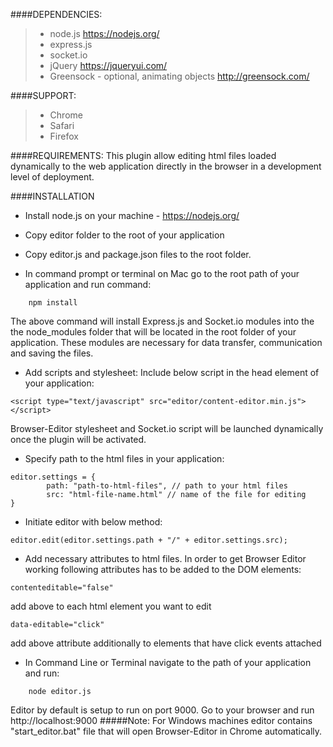 ####DEPENDENCIES:

>- node.js
https://nodejs.org/
>- express.js
>- socket.io
>- jQuery
https://jqueryui.com/
>- Greensock - optional, animating objects 
http://greensock.com/

####SUPPORT:
>- Chrome
>- Safari
>- Firefox

####REQUIREMENTS:
This plugin allow editing html files loaded dynamically to the web application directly in the browser in a development level of deployment.

####INSTALLATION

- Install node.js on your machine - https://nodejs.org/


- Copy editor folder to the root of your application


- Copy editor.js and package.json files to the root folder.


- In command prompt or terminal on Mac go to the root path of your application and run command:
```
	npm install
```
The above command will install Express.js and Socket.io modules into the the node_modules folder that will be located in the root folder of your application. These modules are necessary for data transfer, communication and saving the files.


- Add scripts and stylesheet:
Include below script in the head element of your application:
```
<script type="text/javascript" src="editor/content-editor.min.js"></script> 
```
Browser-Editor stylesheet and Socket.io script will be launched dynamically once the plugin will be activated.


- Specify path to the html files in your application:
```
editor.settings = {
		path: "path-to-html-files", // path to your html files
		src: "html-file-name.html" // name of the file for editing
}
```

- Initiate editor with below method:
```
editor.edit(editor.settings.path + "/" + editor.settings.src);
```

- Add necessary attributes to html files. In order to get Browser Editor working following attributes has to be added to the DOM elements:
```
contenteditable="false"
```
add above to each html element you want to edit
```
data-editable="click"
```
add above  attribute additionally to elements that have click events attached


- In Command Line or Terminal navigate to the path of your application and run:
```
	node editor.js
```
Editor by default is setup to run on port 9000.
Go to your browser and run http://localhost:9000
#####Note:
For Windows machines editor contains "start_editor.bat" file that will open Browser-Editor in Chrome automatically.